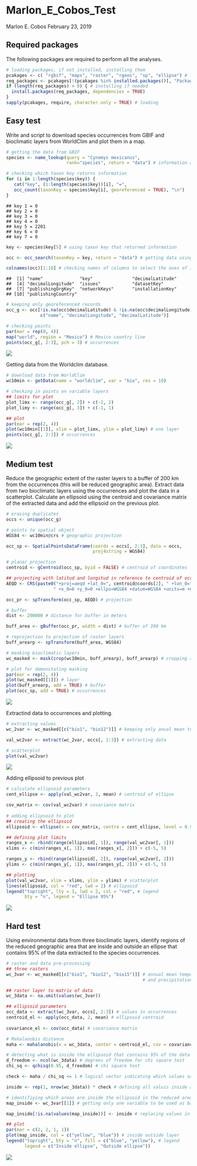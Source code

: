 Marlon\_E\_Cobos\_Test
================
Marlon E. Cobos
February 23, 2019

Required packages
-----------------

The following packages are required to perform all the analyses.

``` r
# loading packages, if not installed, installing them
pcakages <- c( "rgbif", "maps", "raster", "rgeos", "sp", "ellipse") # list of packages needed
req_packages <- pcakages[!(pcakages %in% installed.packages()[, "Package"])] # checking if the exist
if (length(req_packages) > 0) { # installing if needed
  install.packages(req_packages, dependencies = TRUE)
}
sapply(pcakages, require, character.only = TRUE) # loading
```

Easy test
---------

Write and script to download species occurrences from GBIF and bioclimatic layers from WorldClim and plot them in a map.

``` r
# getting the data from GBIF
species <- name_lookup(query = "Cynomys mexicanus",
                       rank="species", return = "data") # information about the species

# checking which taxon key returns information
for (i in 1:length(species$key)) {
   cat("key", (1:length(species$key))[i], "=",
   occ_count(taxonKey = species$key[i], georeferenced = TRUE), "\n")
}
```

    ## key 1 = 0 
    ## key 2 = 0 
    ## key 3 = 0 
    ## key 4 = 0 
    ## key 5 = 2201 
    ## key 6 = 0 
    ## key 7 = 0

``` r
key <- species$key[5] # using taxon key that returned information

occ <- occ_search(taxonKey = key, return = "data") # getting data using the taxon key

colnames(occ)[1:10] # checking names of columns to select the ones of interest
```

    ##  [1] "name"              "key"               "decimalLatitude"  
    ##  [4] "decimalLongitude"  "issues"            "datasetKey"       
    ##  [7] "publishingOrgKey"  "networkKeys"       "installationKey"  
    ## [10] "publishingCountry"

``` r
# keeping only georeferenced records
occ_g <- occ[!is.na(occ$decimalLatitude) & !is.na(occ$decimalLongitude),
             c("name", "decimalLongitude", "decimalLatitude")]

# checking points
par(mar = rep(0, 4))
map("world", region = "Mexico") # Mexico country line
points(occ_g[, 2:3], pch = 3) # occurrences
```

![](Marlon_E_Cobos_test_files/figure-markdown_github/unnamed-chunk-2-1.png)

Getting data from the Worldclim database.

``` r
# download data from WorldClim
wc10min <- getData(name = "worldclim", var = "bio", res = 10)

# checking in points on variable layers
## limits for plot
plot_limx <- range(occ_g[, 2]) + c(-2, 2)
plot_limy <- range(occ_g[, 3]) + c(-1, 1)

## plot
par(mar = rep(2, 4))
plot(wc10min[[1]], xlim = plot_limx, ylim = plot_limy) # one layer
points(occ_g[, 2:3]) # occurrences
```

![](Marlon_E_Cobos_test_files/figure-markdown_github/unnamed-chunk-3-1.png)

Medium test
-----------

Reduce the geographic extent of the raster layers to a buffer of 200 km from the occurrences (this will be reduced geographic area). Extract data from two bioclimatic layers using the occurrences and plot the data in a scatterplot. Calculate an ellipsoid using the centroid and covariance matrix of the extracted data and add the ellipsoid on the previous plot.

``` r
# erasing duplicates
occs <- unique(occ_g)

# points to spatial object
WGS84 <- wc10min@crs # geographic projection

occ_sp <- SpatialPointsDataFrame(coords = occs[, 2:3], data = occs,
                                 proj4string = WGS84)

# planar projection
centroid <- gCentroid(occ_sp, byid = FALSE) # centroid of coordinates

## projecting with latitud and longitud in reference to centroid of occurrence points
AEQD <- CRS(paste0("+proj=aeqd +lat_0=", centroid@coords[2], " +lon_0=", centroid@coords[1], 
                  " +x_0=0 +y_0=0 +ellps=WGS84 +datum=WGS84 +units=m +no_defs")) # planar projection

occ_pr <- spTransform(occ_sp, AEQD) # projection

# buffer
dist <- 200000 # distance for buffer in meters

buff_area <- gBuffer(occ_pr, width = dist) # buffer of 200 km

# reprojection to projection of raster layers
buff_arearp <- spTransform(buff_area, WGS84)

# masking bioclimatic layers
wc_masked <- mask(crop(wc10min, buff_arearp), buff_arearp) # cropping and masking layers

# plot for demonstating masking
par(mar = rep(2, 4))
plot(wc_masked[[1]]) # layer
plot(buff_arearp, add = TRUE) # buffer
plot(occ_sp, add = TRUE) # occurrences
```

![](Marlon_E_Cobos_test_files/figure-markdown_github/unnamed-chunk-4-1.png)

Extractind data to occurrences and plotting.

``` r
# extracting values
wc_2var <- wc_masked[[c("bio1", "bio12")]] # keeping only anual mean temperature and annual precipitation

val_wc2var <- extract(wc_2var, occs[, 2:3]) # extracting data

# scatterplot
plot(val_wc2var)
```

![](Marlon_E_Cobos_test_files/figure-markdown_github/unnamed-chunk-5-1.png)

Adding ellipsoid to previous plot

``` r
# calculate ellipsoid parameters
cent_ellipse <- apply(val_wc2var, 2, mean) # centroid of ellipse

cov_matrix <- cov(val_wc2var) # covariance matrix
  
# adding ellipsoid to plot 
## creating the ellipsoid 
ellipsoid <- ellipse(x = cov_matrix, centre = cent_ellipse, level = 0.95)

## defining plot limits
ranges_x <- rbind(range(ellipsoid[, 1]), range(val_wc2var[, 1]))
xlims <- c(min(ranges_x[, 1]), max(ranges_x[, 2])) + c(-5, 5)

ranges_y <- rbind(range(ellipsoid[, 2]), range(val_wc2var[, 2]))
ylims <- c(min(ranges_y[, 1]), max(ranges_y[, 2])) + c(-5, 5)

## plotting
plot(val_wc2var, xlim = xlims, ylim = ylims) # scatterplot
lines(ellipsoid, col = "red", lwd = 2) # ellipsoid
legend("topright", lty = 1, lwd = 2, col = "red", # legend
       bty = "n", legend = "Ellipse 95%")
```

![](Marlon_E_Cobos_test_files/figure-markdown_github/unnamed-chunk-6-1.png)

Hard test
---------

Using environmental data from three bioclimatic layers, identify regions of the reduced geographic area that are inside and outside an ellipse that contains 95% of the data extracted to the species occurrences.

``` r
# raster and data pre-processing
## three rasters
wc_3var <- wc_masked[[c("bio1", "bio12", "bio15")]] # annual mean temperature, annual precipitation, 
                                                    # and precipitation seasonality

## raster layer to matrix of data
wc_3data <- na.omit(values(wc_3var))

## ellipsoid parameters
occ_data <- extract(wc_3var, occs[, 2:3]) # values in occurrences
centroid_el <- apply(occ_data, 2, mean) # ellipsoid centroid
  
covariance_el <- cov(occ_data) # covariance matrix

# Mahalanobis distance
maha <- mahalanobis(x = wc_3data, center = centroid_el, cov = covariance_el)

# detecting what is inside the ellipsoid that contains 95% of the data in the occurrences
d_freedom <- ncol(wc_3data) # degrees of freedom for chi square test
chi_sq <- qchisq(0.95, d_freedom) # chi square test

check <- maha / chi_sq <= 1 # logical vector indicating which values are inside the ellipsoid

inside <- rep(1, nrow(wc_3data)) * check # defining all valuis inside as 1 and all otside as 0

# identifiying which areas are inside the ellipsoid in the reduced area
map_inside <- wc_3var[[1]] # getting only one variable to be used as base layer

map_inside[!is.na(values(map_inside))] <- inside # replacing values in layer

## plot
par(mar = c(2, 2, 1, 1))
plot(map_inside, col = c("yellow", "blue")) # inside outside layer
legend("topright", bty = "n", fill = c("blue", "yellow"), # legend
       legend = c("Inside ellipse", "Outside ellipse"))
```

![](Marlon_E_Cobos_test_files/figure-markdown_github/unnamed-chunk-7-1.png)

